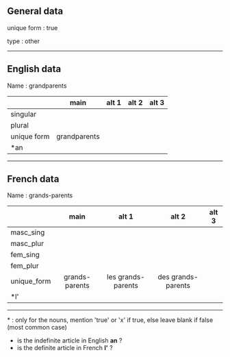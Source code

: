 ## General data

unique form : true

type : other

---

## English data

Name : grandparents

|             |     main     | alt 1 | alt 2 | alt 3 |
| :---------- | :----------: | :---: | :---: | ----- |
| singular    |              |       |       |       |
| plural      |              |       |       |       |
| unique form | grandparents |       |       |       |
| \*an        |              |       |       |       |

---

## French data

Name : grands-parents

|             |      main      |       alt 1        |       alt 2        | alt 3 |
| :---------- | :------------: | :----------------: | :----------------: | :---: |
| masc_sing   |                |                    |                    |       |
| masc_plur   |                |                    |                    |       |
| fem_sing    |                |                    |                    |       |
| fem_plur    |                |                    |                    |       |
| unique_form | grands-parents | les grands-parents | des grands-parents |       |
| \*l'        |                |                    |                    |       |

---

\* : only for the nouns, mention 'true' or 'x' if true, else leave blank if false (most common case)

- is the indefinite article in English **an** ?
- is the definite article in French **l'** ?

